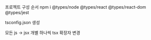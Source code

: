프로젝트 구성 순서
npm i @types/node @types/react @types/react-dom @types/jest

tsconfig.json 생성

모든 js -> jsx
개별 하나씩 tsx 확장자 변경
